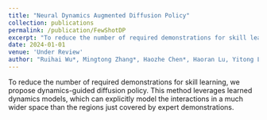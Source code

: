 ```yaml
---
title: "Neural Dynamics Augmented Diffusion Policy"
collection: publications
permalink: /publication/FewShotDP
excerpt: "To reduce the number of required demonstrations for skill learning, we propose dynamics-guided diffusion policy. This method leverages learned dynamics models, which can explicitly model the interactions in a much wider space than the regions just covered by expert demonstrations."
date: 2024-01-01
venue: 'Under Review'
author: "Ruihai Wu*, Mingtong Zhang*, Haozhe Chen*, Haoran Lu, Yitong Li, Yunzhu Li"
---
```

<style>
    .light-red {
        color: lightcoral; /* 浅红色的一种 */
    }
</style>

To reduce the number of required demonstrations for skill learning, we propose dynamics-guided diffusion policy. This method leverages learned dynamics models, which can explicitly model the interactions in a much wider space than the regions just covered by expert demonstrations.

